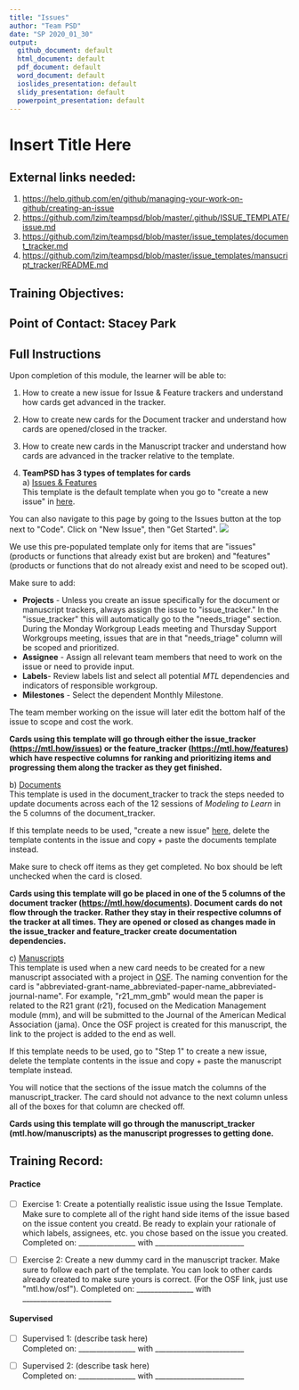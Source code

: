 ```yaml
---
title: "Issues"
author: "Team PSD"
date: "SP 2020_01_30"
output: 
  github_document: default
  html_document: default
  pdf_document: default
  word_document: default
  ioslides_presentation: default
  slidy_presentation: default
  powerpoint_presentation: default
---
```


# Insert Title Here

## External links needed:
1. https://help.github.com/en/github/managing-your-work-on-github/creating-an-issue
2. https://github.com/lzim/teampsd/blob/master/.github/ISSUE_TEMPLATE/issue.md
3. https://github.com/lzim/teampsd/blob/master/issue_templates/document_tracker.md
4. https://github.com/lzim/teampsd/blob/master/issue_templates/mansucript_tracker/README.md

## Training Objectives:

## Point of Contact: Stacey Park

## Full Instructions
Upon completion of this module, the learner will be able to:

1. How to create a new issue for Issue & Feature trackers and understand how cards get advanced in the tracker.
2. How to create new cards for the Document tracker and understand how cards are opened/closed in the tracker.
3. How to create new cards in the Manuscript tracker and understand how cards are advanced in the tracker relative to the template.


1. **TeamPSD has 3 types of templates for cards**  
a) [Issues & Features](https://github.com/lzim/teampsd/blob/master/.github/ISSUE_TEMPLATE/issue.md)  
This template is the default template when you go to "create a new issue" in [here](https://help.github.com/en/github/managing-your-work-on-github/creating-an-issue).  

You can also navigate to this page by going to the Issues button at the top next to "Code". Click on "New Issue", then "Get Started".
![](https://help.github.com/assets/images/help/repository/repo-tabs-issues.png)

We use this pre-populated template only for items that are "issues" (products or functions that already exist but are broken) and "features" (products or functions that do not already exist and need to be scoped out).  

Make sure to add:
- **Projects** - Unless you create an issue specifically for the document or manuscript trackers, always assign the issue to "issue_tracker." In the "issue_tracker" this will automatically go to the "needs_triage" section. During the Monday Workgroup Leads meeting and Thursday Support Workgroups meeting, issues that are in that "needs_triage" column will be scoped and prioritized.  
- **Assignee** - Assign all relevant team members that need to work on the issue or need to provide input.  
- **Labels**- Review labels list and select all potential _MTL_ dependencies and indicators of responsible workgroup.  
- **Milestones** - Select the dependent Monthly Milestone.  

The team member working on the issue will later edit the bottom half of the issue to scope and cost the work.  

**Cards using this template will go through either the issue_tracker (https://mtl.how/issues) or the feature_tracker (https://mtl.how/features) which have respective columns for ranking and prioritizing items and progressing them along the tracker as they get finished.**

b) [Documents](https://github.com/lzim/teampsd/blob/master/issue_templates/document_tracker.md)  
This template is used in the document_tracker to track the steps needed to update documents across each of the 12 sessions of *Modeling to Learn* in the 5 columns of the document_tracker.  

If this template needs to be used, "create a new issue" [here](https://help.github.com/en/github/managing-your-work-on-github/creating-an-issue), delete the template contents in the issue and copy + paste the documents template instead.

Make sure to check off items as they get completed. No box should be left unchecked when the card is closed.

**Cards using this template will go be placed in one of the 5 columns of the document tracker (https://mtl.how/documents). Document cards do not flow through the tracker. Rather they stay in their respective columns of the tracker at all times. They are opened or closed as changes made in the issue_tracker and feature_tracker create documentation dependencies.**

c) [Manuscripts](https://github.com/lzim/teampsd/blob/master/issue_templates/mansucript_tracker/README.md)  
This template is used when a new card needs to be created for a new manuscript associated with a project in [OSF](https://mtl.how/osf). The naming convention for the card is "abbreviated-grant-name_abbreviated-paper-name_abbreviated-journal-name". For example, "r21_mm_gmb" would mean the paper is related to the R21 grant (r21), focused on the Medication Management module (mm), and will be submitted to the Journal of the American Medical Association (jama). Once the OSF project is created for this manuscript, the link to the project is added to the end as well.

If this template needs to be used, go to "Step 1" to create a new issue, delete the template contents in the issue and copy + paste the manuscript template instead.

You will notice that the sections of the issue match the columns of the manuscript_tracker. The card should not advance to the next column unless all of the boxes for that column are checked off.

**Cards using this template will go through the manuscript_tracker (mtl.how/manuscripts) as the manuscript progresses to getting done.**

## Training Record:
#### Practice
- [ ] Exercise 1: Create a potentially realistic issue using the Issue Template. Make sure to complete all of the right hand side items of the issue based on the issue content you creatd. Be ready to explain your rationale of which labels, assignees, etc. you chose based on the issue you created.  
Completed on: ________________ with _________________________ 

- [ ] Exercise 2: Create a new dummy card in the manuscript tracker. Make sure to follow each part of the template. You can look to other cards already created to make sure yours is correct. (For the OSF link, just use "mtl.how/osf").
Completed on: ________________ with _________________________  

#### Supervised 
- [ ] Supervised 1: (describe task here)        
Completed on: ________________ with _________________________  

- [ ] Supervised 2: (describe task here)        
Completed on: ________________ with _________________________  
